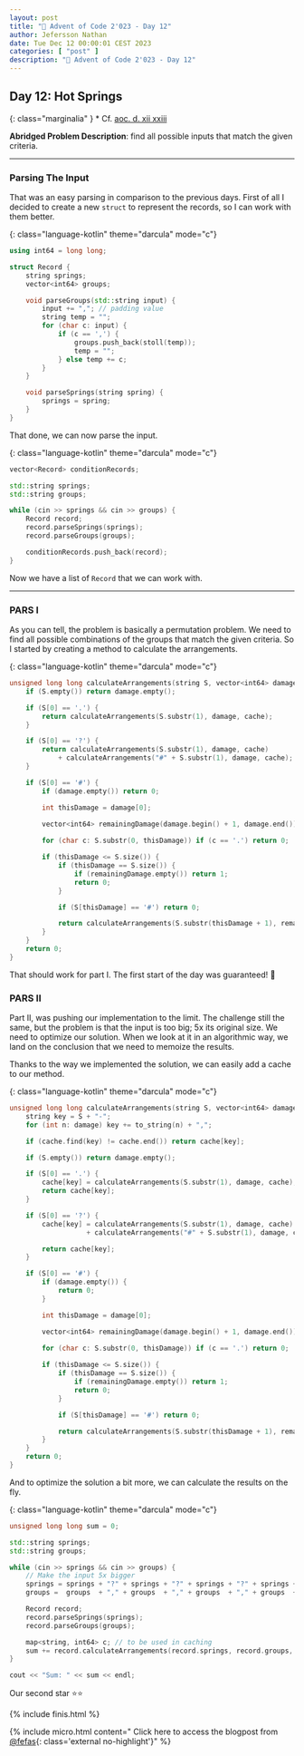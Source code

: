```yaml
---
layout: post
title: "🎄 Advent of Code 2'023 - Day 12"
author: Jefersson Nathan
date: Tue Dec 12 00:00:01 CEST 2023
categories: [ "post" ]
description: "🎄 Advent of Code 2'023 - Day 12"
---
```


## Day 12: Hot Springs

{: class="marginalia" }
\* Cf. [aoc. d. xii xxiii](https://adventofcode.com/2023/day/12)

**Abridged Problem Description**: find all possible inputs that match the given criteria.

---

### Parsing The Input

That was an easy parsing in comparison to the previous days. First of all I decided to
create a new `struct` to represent the records, so I can work with them better.

{: class="language-kotlin" theme="darcula" mode="c"}
```cpp
using int64 = long long;

struct Record {
    string springs;
    vector<int64> groups;

    void parseGroups(std::string input) {
        input += ","; // padding value
        string temp = "";
        for (char c: input) {
            if (c == ',') {
                groups.push_back(stoll(temp));
                temp = "";
            } else temp += c; 
        }
    }

    void parseSprings(string spring) {
        springs = spring;
    }
}
```

That done, we can now parse the input.

{: class="language-kotlin" theme="darcula" mode="c"}
```cpp
vector<Record> conditionRecords;

std::string springs;
std::string groups;

while (cin >> springs && cin >> groups) {
    Record record;
    record.parseSprings(springs);
    record.parseGroups(groups);

    conditionRecords.push_back(record);
}
```

Now we have a list of `Record` that we can work with.

---

### PARS I

As you can tell, the problem is basically a permutation problem. We need to find all possible
combinations of the groups that match the given criteria. So I started by creating a method
to calculate the arrangements.

{: class="language-kotlin" theme="darcula" mode="c"}
```cpp
unsigned long long calculateArrangements(string S, vector<int64> damage) {
    if (S.empty()) return damage.empty();

    if (S[0] == '.') {
        return calculateArrangements(S.substr(1), damage, cache);
    }

    if (S[0] == '?') {
        return calculateArrangements(S.substr(1), damage, cache)
            + calculateArrangements("#" + S.substr(1), damage, cache);
    }

    if (S[0] == '#') {
        if (damage.empty()) return 0;

        int thisDamage = damage[0];

        vector<int64> remainingDamage(damage.begin() + 1, damage.end());
        
        for (char c: S.substr(0, thisDamage)) if (c == '.') return 0;

        if (thisDamage <= S.size()) {
            if (thisDamage == S.size()) {
                if (remainingDamage.empty()) return 1;
                return 0;
            }

            if (S[thisDamage] == '#') return 0;

            return calculateArrangements(S.substr(thisDamage + 1), remainingDamage);
        }
    }
    return 0;
}
```

That should work for part I. The first start of the day was guaranteed! 🌟

### PARS II

Part II, was pushing our implementation to the limit. The challenge still the same, but the
problem is that the input is too big; 5x its original size. We need to optimize our solution.
When we look at it in an algorithmic way, we land on the conclusion that we need to memoize
the results.

Thanks to the way we implemented the solution, we can easily add a cache to our method.

{: class="language-kotlin" theme="darcula" mode="c"}
```cpp
unsigned long long calculateArrangements(string S, vector<int64> damage, map<string, int64>& cache) {
    string key = S + "-";
    for (int n: damage) key += to_string(n) + ",";

    if (cache.find(key) != cache.end()) return cache[key];

    if (S.empty()) return damage.empty();

    if (S[0] == '.') {
        cache[key] = calculateArrangements(S.substr(1), damage, cache);
        return cache[key];
    }

    if (S[0] == '?') {
        cache[key] = calculateArrangements(S.substr(1), damage, cache)
                   + calculateArrangements("#" + S.substr(1), damage, cache);

        return cache[key];
    }

    if (S[0] == '#') {
        if (damage.empty()) {
            return 0;
        }

        int thisDamage = damage[0];

        vector<int64> remainingDamage(damage.begin() + 1, damage.end());
        
        for (char c: S.substr(0, thisDamage)) if (c == '.') return 0;

        if (thisDamage <= S.size()) {
            if (thisDamage == S.size()) {
                if (remainingDamage.empty()) return 1;
                return 0;
            }

            if (S[thisDamage] == '#') return 0;

            return calculateArrangements(S.substr(thisDamage + 1), remainingDamage, cache);
        }
    }
    return 0;
}
```

And to optimize the solution a bit more, we can calculate the results on the fly.

{: class="language-kotlin" theme="darcula" mode="c"}
```cpp
unsigned long long sum = 0;

std::string springs;
std::string groups;

while (cin >> springs && cin >> groups) {
    // Make the input 5x bigger
    springs = springs + "?" + springs + "?" + springs + "?" + springs + "?" + springs;
    groups =  groups  + "," + groups  + "," + groups  + "," + groups  + "," + groups;

    Record record;
    record.parseSprings(springs);
    record.parseGroups(groups);

    map<string, int64> c; // to be used in caching
    sum += record.calculateArrangements(record.springs, record.groups, c);
}

cout << "Sum: " << sum << endl;
```

Our second star ⭐⭐️️

{% include finis.html %}

{% include micro.html content="
Click here to access the blogpost from [@fefas](https://blog.fefas.dev/advent-of-code-2023){: class='external no-highlight'}" %}
